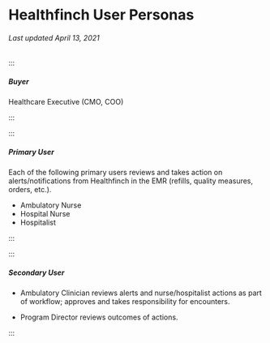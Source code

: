 # Healthfinch User Personas

###### Last updated April 13, 2021

:::

##### Buyer

Healthcare Executive (CMO, COO)

:::

:::

##### Primary User

Each of the following primary users reviews and takes action on alerts/notifications from Healthfinch in the EMR (refills, quality measures, orders, etc.).
 - Ambulatory Nurse
 - Hospital Nurse
 - Hospitalist


:::

:::

##### Secondary User

- Ambulatory Clinician reviews alerts and nurse/hospitalist actions as part of workflow; approves and takes responsibility for encounters.

- Program Director reviews outcomes of actions.



:::

